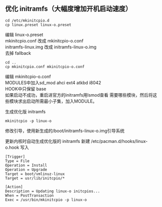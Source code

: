 
## 优化 initramfs（大幅度增加开机启动速度）

```
cd /etc/mkinitcpio.d
cp linux.preset linux-o.preset
```
编辑 linux-o.preset  
mkinitcpio.conf 改成 mkinitcpio-o.conf  
initramfs-linux.img 改成 initramfs-linux-o.img  
去掉 fallback

```
cd ..
cp mkinitcpio.conf mkinitcpio-o.conf
```

编辑 mkinitcpio-o.conf  
MODULES中加入sd_mod ahci ext4 atkbd i8042  
HOOK中只保留 base  
如果启动不成功，重启进官方的initramfs用lsmod查看
需要哪些模块，然后将这些模块求出启动所需最小子集，加入MODULE。  

生成优化版 initramfs

```
mkinitcpio -p linux-o
```
修改引导，使用新生成的/boot/initramfs-linux-o.img引导系统

更新内核时自动生成优化版的 initramfs
新建 /etc/pacman.d/hooks/linux-o.hook 写入

```
[Trigger]
Type = File
Operation = Install
Operation = Upgrade
Target = boot/vmlinuz-linux
Target = usr/lib/initcpio/*

[Action]
Description = Updating linux-o initcpios...
When = PostTransaction
Exec = /usr/bin/mkinitcpio -p linux-o

```
